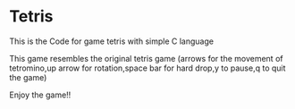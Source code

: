 #         Tetris
This is the Code for game tetris with simple C language

This game resembles the original tetris game
(arrows for the movement of tetromino,up arrow for rotation,space bar for hard drop,y to pause,q to quit the game)

Enjoy the game!!

